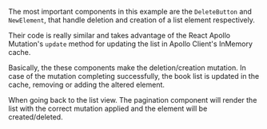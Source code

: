 
  The most important components in this example are the `DeleteButton` and `NewElement`, that handle deletion and creation of a list element respectively.

  Their code is really similar and takes advantage of the React Apollo Mutation's `update` method for updating the list in Apollo Client's InMemory cache.

  Basically, the these components make the deletion/creation mutation. In case of the mutation completing successfully, the book list is updated in the cache, removing or adding the altered element.

  When going back to the list view. The pagination component will render the list with the correct mutation applied and the element will be created/deleted.
